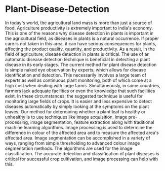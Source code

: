 # Plant-Disease-Detection
In today's world, the agricultural land mass is more than just a source of food. Agriculture productivity is extremely important to India's economy. This is one of the reasons why disease detection in plants is important in the agricultural field, as diseases in plants is a natural occurrence. If proper care is not taken in this area, it can have serious consequences for plants, affecting the product quality, quantity, and productivity. As a result, in the field of agriculture, disease detection in plants is critical. The use of an automatic disease detection technique is beneficial in detecting a plant disease in its early stages. The current method for plant disease detection is simple naked eye observation by experts, which allows for disease identification and detection. This necessarily involves a large team of experts as well as continuous plant monitoring, both of which come at a high cost when dealing with large farms. Simultaneously, in some countries, farmers lack adequate facilities or even the knowledge that such facilities exist. In these circumstances, the suggested technique is useful for monitoring large fields of crops. It is easier and less expensive to detect diseases automatically by simply looking at the symptoms on the plant leaves. Our method for determining whether a plant leaf is healthy or unhealthy is to use techniques like image acquisition, image pre-processing, image segmentation, feature extraction along with traditional machine learning algorithms. Image processing is used to determine the difference in colour of the affected area and to measure the affected area's affected area. Image segmentation can be accomplished in a variety of ways, ranging from simple thresholding to advanced colour image segmentation methods. The algorithms are used for the image classification. The accurate detection and classification of plant diseases is critical for successful crop cultivation, and image processing can help with this.
